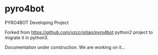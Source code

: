 # pyro4bot
PYRO4BOT Developing Project

Forked from https://github.com/vzccristian/pyro4bot python2 project to migrate it in python3.

Documentation under construction.
We are working on it...
